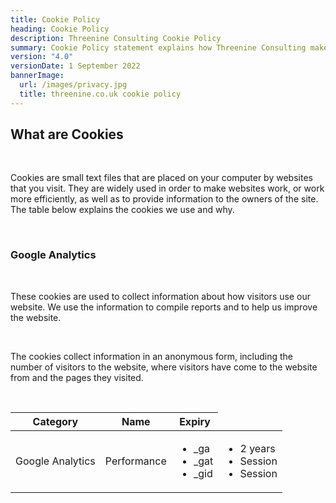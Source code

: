 ```yaml
---
title: Cookie Policy
heading: Cookie Policy
description: Threenine Consulting Cookie Policy
summary: Cookie Policy statement explains how Threenine Consulting makes use of cookies on the website
version: "4.0"
versionDate: 1 September 2022
bannerImage:
  url: /images/privacy.jpg
  title: threenine.co.uk cookie policy
---
```


## What are Cookies
<p>&nbsp;</p>
Cookies are small text files that are placed on your computer by websites that you visit. They are widely used in order to make websites work, or work more efficiently, as well as to provide information to the owners of the site. The table below explains the cookies we use and why.
<p>&nbsp;</p>

### Google Analytics
<p>&nbsp;</p>
These cookies are used to collect information about how visitors use our website. We use the information to compile reports and to help us improve the website. 
<p>&nbsp;</p>
The cookies collect information in an anonymous form, including the number of visitors to the website, where visitors have come to the website from and the pages they visited. 
<p>&nbsp;</p> 
       <table class="table-fixed prose prose-base leading-7">
          <thead>
          <tr>
            <th>Category</th>
            <th>Name</th>
            <th>Expiry</th>
          </tr>
          </thead>
          <tbody>
          <tr>
            <td>Google Analytics</td>
            <td>Performance</td>
            <td><ul><li>_ga</li>
              <li>_gat</li>
              <li>_gid</li></ul></td>
            <td><ul><li>2 years</li>
              <li>Session</li>
              <li>Session</li></ul></td>
          </tr>
          </tbody>
        </table>
